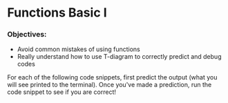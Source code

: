 # Functions Basic I

<h3>Objectives:</h3>
<ul>
  <li>Avoid common mistakes of using functions</li>
  <li>Really understand how to use T-diagram to correctly predict and debug codes</li>
</ul>
<p>For each of the following code snippets, first predict the output (what you will see printed to the terminal). Once you've made a prediction, run the code snippet to see if you are correct!</p>
